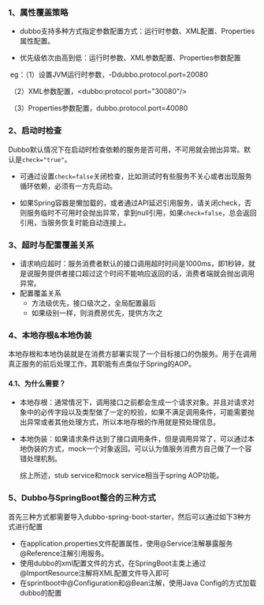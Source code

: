 ### 1、属性覆盖策略

- dubbo支持多种方式指定参数配置方式：运行时参数、XML配置、Properties属性配置。

- 优先级依次由高到低：运行时参数、XML参数配置、Properties参数配置

​     eg：（1）设置JVM运行时参数，-Ddubbo.protocol.port=20080

​		      （2）XML参数配置，<dubbo:protocol port="30080"/>

​		      （3）Properties参数配置，dubbo.protocol.port=40080

### 2、启动时检查

Dubbo默认情况下在启动时检查依赖的服务是否可用，不可用就会抛出异常。默认是`check="true"`。

- 可通过设置`check=false`关闭检查，比如测试时有些服务不关心或者出现服务循环依赖，必须有一方先启动。

- 如果Spring容器是懒加载的，或者通过API延迟引用服务，请关闭check，否则服务临时不可用时会抛出异常，拿到null引用，如果`check=false`，总会返回引用，当服务恢复时能自动连接上。

### 3、超时与配置覆盖关系

- 请求响应超时：服务消费者默认的接口调用超时时间是1000ms，即1秒钟，就是说服务提供者接口超过这个时间不能响应返回的话，消费者端就会抛出调用异常。
- 配置覆盖关系
    - 方法级优先，接口级次之，全局配置最后
    - 如果级别一样，则消费房优先，提供方次之

###  4、本地存根&本地伪装

​	本地存根和本地伪装就是在消费方部署实现了一个目标接口的伪服务。用于在调用真正服务的前后处理工作，其职能有点类似于Spring的AOP。

#### 	4.1、为什么需要？

- 本地存根：通常情况下，调用接口之前都会生成一个请求对象。并且对请求对象中的必传字段以及类型做了一定的校验，如果不满足调用条件，可能需要抛出异常或者其他处理方式，所以本地存根的作用就是预处理信息。

- 本地伪装：如果请求条件达到了接口调用条件，但是调用异常了，可以通过本地伪装的方式，mock一个对象返回。可以认为值服务消费方自己做了一个容错处理机制。

    综上所述，stub service和mock service相当于spring AOP功能。

### 5、Dubbo与SpringBoot整合的三种方式

​	首先三种方式都需要导入dubbo-spring-boot-starter，然后可以通过如下3种方式进行配置

- 在application.properties文件配置属性，使用@Service注解暴露服务@Reference注解引用服务。
- 使用dubbo的xml配置文件的方式，在SpringBoot主类上通过@ImportResource注解将XML配置文件导入即可
-  在sprintboot中@Configuration和@Bean注解，使用Java Config的方式加载dubbo的配置





























